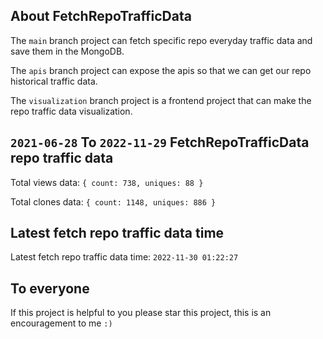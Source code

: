 ## About FetchRepoTrafficData

The `main` branch project can fetch specific repo everyday traffic data and save them in the MongoDB.

The `apis` branch project can expose the apis so that we can get our repo historical traffic data.

The `visualization` branch project is a frontend project that can make the repo traffic data visualization.

## `2021-06-28` To `2022-11-29` FetchRepoTrafficData repo traffic data

Total views data: `{ count: 738, uniques: 88 }`

Total clones data: `{ count: 1148, uniques: 886 }`

## Latest fetch repo traffic data time

Latest fetch repo traffic data time: `2022-11-30 01:22:27`

## To everyone

If this project is helpful to you please star this project, this is an encouragement to me `:)`



